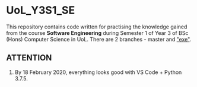 # UoL_Y3S1_SE

This repository contains code written for practising the knowledge gained from the course **Software Engineering** during Semester 1 of Year 3 of BSc (Hons) Computer Science in UoL. There are 2 branches - master and ["exe"](https://github.com/ArvinZJC/UoL_Y3S1_SE/tree/exe).

## ATTENTION

1. By 18 February 2020, everything looks good with VS Code + Python 3.7.5.